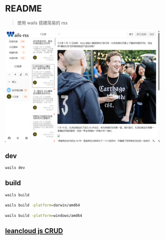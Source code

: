 # README

> 使用 wails 搭建简易的 rss

![alt text](image.png)

## dev

```bash
wails dev
```

## build

```bash
wails build

wails build -platform=darwin/amd64

wails build -platform=windows/amd64

```

## [leancloud js CRUD](https://docs.leancloud.cn/sdk/storage/guide/js/)
